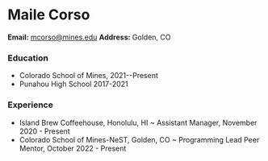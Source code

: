 # Maile Corso
**Email:** mcorso@mines.edu
**Address:** Golden, CO
### Education
- Colorado School of Mines, 2021--Present
- Punahou High School 2017-2021
### Experience
- Island Brew Coffeehouse, Honolulu, HI ~ Assistant Manager, November 2020 - Present
- Colorado School of Mines-NeST, Golden, CO ~ Programming Lead Peer Mentor, October 2022 - Present
